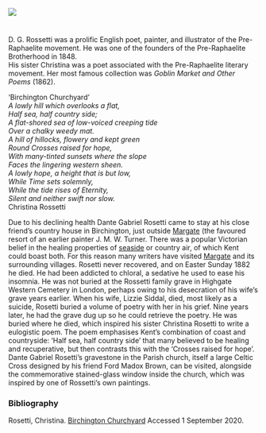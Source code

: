 <a href="https://dev.visual-essays.app"><img src="https://dev-visual-essays.netlify.app/images/ve-button.png"/></a> 
<param author="Laura Allen" banner="/images/banners/19c.jpg" layout="vtl" title="Dante Gabriel Rossetti (1828-1882) and Christina Rossetti (1830-1894)" ve-config/>

<param aliases="Birchington" eid="Q21993856" ve-entity/>
<param aliases="Birchington-on-Sea" eid="Q865021" ve-entity/>
<param aliases="Margate" eid="Q618045" ve-entity/>
<param aliases="Parish church" eid="Q17546635" ve-entity/>
<param aliases="Pre-Raphaelite Brotherhood" eid="Q184814" ve-entity/>

#

D. G. Rossetti was a prolific English poet, painter, and illustrator of the Pre-Raphaelite movement. He was one of the founders of the Pre-Raphaelite Brotherhood in 1848.   
His sister Christina was a poet associated with the Pre-Raphaelite literary movement. Her most famous collection was _Goblin Market and Other Poems_ (1862).
<param ve-image-v2 manifest="https://iiif.juncture-digital.org/wc:Dante_Gabriel_Rossetti_-_Joan_of_Arc_%281882%29.jpg/manifest.json">
<param center="Q865021" ve-map zoom="12"/>

‘Birchington Churchyard’   
_A lowly hill which overlooks a flat,   
Half sea, half country side;   
A flat-shored sea of low-voiced creeping tide   
Over a chalky weedy mat.   
A hill of hillocks, flowery and kept green   
Round Crosses raised for hope,   
With many-tinted sunsets where the slope   
Faces the lingering western sheen.   
A lowly hope, a height that is but low,   
While Time sets solemnly,   
While the tide rises of Eternity,   
Silent and neither swift nor slow._     
Christina Rossetti   
<param ve-image-v2 manifest="https://iiif.juncture-digital.org/wc:All_Saints%2C_Birchington._Kent_-_geograph.org.uk_-_1547499.jpg/manifest.json">

Due to his declining health Dante Gabriel Rosetti came to stay at his close friend’s country house in Birchington, just outside [Margate](/dickens/19c-margate) (the favoured resort of an earlier painter J. M. W. Turner. There was a popular Victorian belief in the healing properties of [seaside](/19c/19c-seaside) or country air, of which Kent could boast both. For this reason many writers have visited [Margate](/dickens/19c-margate) and its surrounding villages. Rosetti never recovered, and on Easter Sunday 1882 he died. He had been addicted to chloral, a sedative he used to ease his insomnia. He was not buried at the Rossetti family grave in Highgate Western Cemetery in London, perhaps owing to his desecration of his wife’s grave years earlier. When his wife, Lizzie Siddal, died, most likely as a suicide, Rosetti buried a volume of poetry with her in his grief. Nine years later, he had the grave dug up so he could retrieve the poetry. He was buried where he died, which inspired his sister Christina Rosetti to write a eulogistic poem. The poem emphasises Kent’s combination of coast and countryside: ‘Half sea, half country side’ that many believed to be healing and recuperative, but then contrasts this with the ‘Crosses raised for hope’.  Dante Gabriel Rosetti’s gravestone in the Parish church, itself a large Celtic Cross designed by his friend Ford Madox Brown, can be visited, alongside the commemorative stained-glass window inside the church, which was inspired by one of Rossetti’s own paintings.
<param ve-image-v2 manifest="https://iiif.juncture-digital.org/wc:The_grave_of_Dante_Gabriel_Rossetti_in_the_churchyard_of_All_Saints%2C_Birchington-on-Sea.jpg/manifest.json">

### Bibliography

Rosetti, Christina. [Birchington Churchyard](https://hellopoetry.com/poem/16025/birchington-churchyard/) Accessed 1 September 2020.
<param ve-image-v2 manifest="https://iiif.juncture-digital.org/wc:Joseph_Mallord_William_Turner_%281775-1851%29_-_Margate_-_N02700_-_National_Gallery.jpg/manifest.json">
